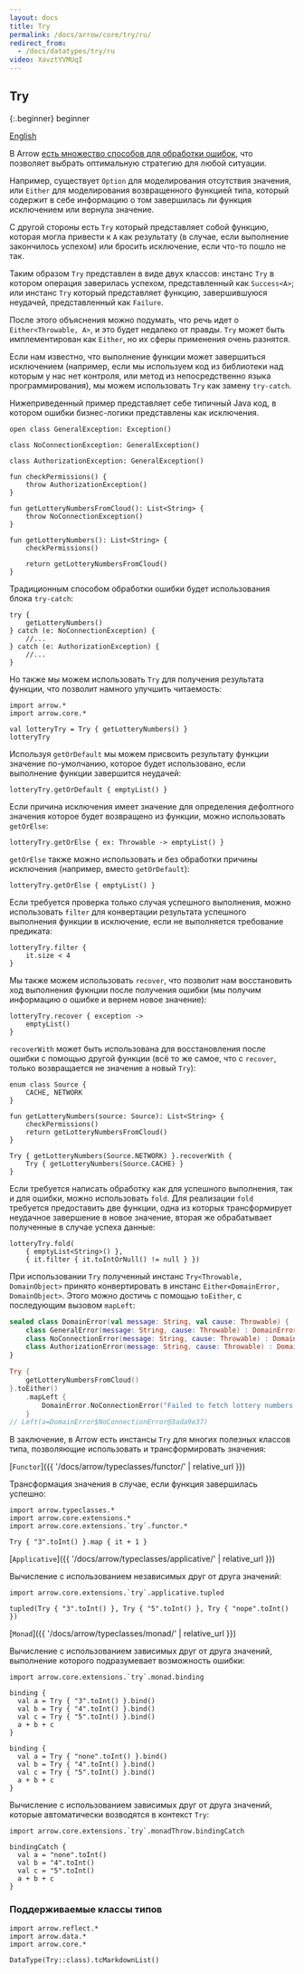 ```yaml
---
layout: docs
title: Try
permalink: /docs/arrow/core/try/ru/
redirect_from:
  - /docs/datatypes/try/ru
video: XavztYVMUqI
---
```


## Try

{:.beginner}
beginner

[English](/docs/arrow/core/try)

В Arrow [есть множество способов для обработки ошибок](http://arrow-kt.io/docs/patterns/error_handling/), что позволяет выбрать оптимальную стратегию для любой ситуации.

Например, существует `Option` для моделирования отсутствия значения, или `Either` для моделирования возвращенного функцией типа, который содержит в себе информацию о том завершилась ли функция исключением или вернула значение.

С другой стороны есть `Try` который представляет собой функцию, которая могла привести к `A` как результату (в случае, если выполнение закончилось успехом) или бросить исключение, если что-то пошло не так.

Таким образом `Try` представлен в виде двух классов: инстанс `Try` в котором операция заверилась успехом, представленный как `Success<A>`; или инстанс `Try` который представляет функцию, завершившуюся неудачей, представленный как `Failure`.

После этого объяснения можно подумать, что речь идет о `Either<Throwable, A>`, и это будет недалеко от правды. `Try` может быть имплементирован как `Either`, но их сферы применения очень разнятся.

Если нам известно, что выполнение функции может завершиться исключением (например, если мы используем код из библиотеки над которым у нас нет контроля, или метод из непосредственно языка программирования), мы можем использовать `Try` как замену `try-catch`.

Нижеприведенный пример представляет себе типичный Java код, в котором ошибки бизнес-логики представлены как исключения.

```kotlin:ank:silent
open class GeneralException: Exception()

class NoConnectionException: GeneralException()

class AuthorizationException: GeneralException()

fun checkPermissions() {
    throw AuthorizationException()
}

fun getLotteryNumbersFromCloud(): List<String> {
    throw NoConnectionException()
}

fun getLotteryNumbers(): List<String> {
    checkPermissions()

    return getLotteryNumbersFromCloud()
}
```

Традиционным способом обработки ошибки будет использования блока `try-catch`:

```kotlin:ank
try {
    getLotteryNumbers()
} catch (e: NoConnectionException) {
    //...
} catch (e: AuthorizationException) {
    //...
}
```

Но также мы можем использовать `Try` для получения результата функции, что позволит намного улучшить читаемость:

```kotlin:ank
import arrow.*
import arrow.core.*

val lotteryTry = Try { getLotteryNumbers() }
lotteryTry
```

Используя `getOrDefault` мы можем присвоить результату функции значение по-умолчанию, которое будет использовано, если выполнение функции завершится неудачей:

```kotlin:ank
lotteryTry.getOrDefault { emptyList() }
```
Если причина исключения имеет значение для определения дефолтного значения которое будет возвращено из функции, можно использовать `getOrElse`:

```kotlin:ank
lotteryTry.getOrElse { ex: Throwable -> emptyList() }
```

`getOrElse` также можно использовать и без обработки причины исключения (например, вместо `getOrDefault`):

```kotlin:ank
lotteryTry.getOrElse { emptyList() }
```

Если требуется проверка только случая успешного выполнения, можно использовать `filter` для конвертации результата успешного выполнения функции в исключение, если не выполняется требование предиката:

```kotlin:ank
lotteryTry.filter {
    it.size < 4
}
```

Мы также можем использовать `recover`, что позволит нам восстановить ход выполнения фукнции после получения ошибки (мы получим информацию о ошибке и вернем новое значение):

```kotlin:ank
lotteryTry.recover { exception ->
    emptyList()
}
```

`recoverWith` может быть использована для восстановления после ошибки с помощью другой функции (всё то же самое, что с `recover`, только возвращается не значение а новый `Try`):

```kotlin:ank
enum class Source {
    CACHE, NETWORK
}

fun getLotteryNumbers(source: Source): List<String> {
    checkPermissions()
    return getLotteryNumbersFromCloud()
}

Try { getLotteryNumbers(Source.NETWORK) }.recoverWith {
    Try { getLotteryNumbers(Source.CACHE) }
}
```

Если требуется написать обработку как для успешного выполнения, так и для ошибки, можно использовать `fold`. Для реализации `fold` требуется предоставить две функции, одна из которых трансформирует неудачное завершение в новое значение, вторая же обрабатывает полученные в случае успеха данные:

```kotlin:ank
lotteryTry.fold(
    { emptyList<String>() },
    { it.filter { it.toIntOrNull() != null } })
```

При использовании `Try` полученный инстанс `Try<Throwable, DomainObject>` принято конвертировать в инстанс `Either<DomainError, DomainObject>`. Этого можно достичь с помощью `toEither`, с последующим вызовом `mapLeft`:

```kotlin
sealed class DomainError(val message: String, val cause: Throwable) {
    class GeneralError(message: String, cause: Throwable) : DomainError(message, cause)
    class NoConnectionError(message: String, cause: Throwable) : DomainError(message, cause)
    class AuthorizationError(message: String, cause: Throwable) : DomainError(message, cause)
}

Try {
    getLotteryNumbersFromCloud()
}.toEither()
    .mapLeft {
        DomainError.NoConnectionError("Failed to fetch lottery numbers from cloud", it)
    }
// Left(a=DomainError$NoConnectionError@3ada9e37)
```

В заключение, в Arrow есть инстансы `Try` для многих полезных классов типа, позволяющие использовать и трансформировать значения:

[`Functor`]({{ '/docs/arrow/typeclasses/functor/' | relative_url }})

Трансформация значения в случае, если функция завершилась успешно:

```kotlin:ank
import arrow.typeclasses.*
import arrow.core.extensions.*
import arrow.core.extensions.`try`.functor.*

Try { "3".toInt() }.map { it + 1 }
```

[`Applicative`]({{ '/docs/arrow/typeclasses/applicative/' | relative_url }})

Вычисление с использованием независимых друг от друга значений:

```kotlin:ank
import arrow.core.extensions.`try`.applicative.tupled
  
tupled(Try { "3".toInt() }, Try { "5".toInt() }, Try { "nope".toInt() })
```

[`Monad`]({{ '/docs/arrow/typeclasses/monad/' | relative_url }})

Вычисление с использованием зависимых друг от друга значений, выполнение которого подразумевает возможность ошибки:

```kotlin:ank
import arrow.core.extensions.`try`.monad.binding

binding {
  val a = Try { "3".toInt() }.bind()
  val b = Try { "4".toInt() }.bind()
  val c = Try { "5".toInt() }.bind()
  a + b + c
}
```

```kotlin:ank
binding {
  val a = Try { "none".toInt() }.bind()
  val b = Try { "4".toInt() }.bind()
  val c = Try { "5".toInt() }.bind()
  a + b + c
}
```

Вычисление с использованием зависимых друг от друга значений, которые автоматически возводятся в контекст `Try`:

```kotlin:ank
import arrow.core.extensions.`try`.monadThrow.bindingCatch

bindingCatch {
  val a = "none".toInt()
  val b = "4".toInt()
  val c = "5".toInt()
  a + b + c
}
```

### Поддерживаемые классы типов

```kotlin:ank:replace
import arrow.reflect.*
import arrow.data.*
import arrow.core.*

DataType(Try::class).tcMarkdownList()
```

